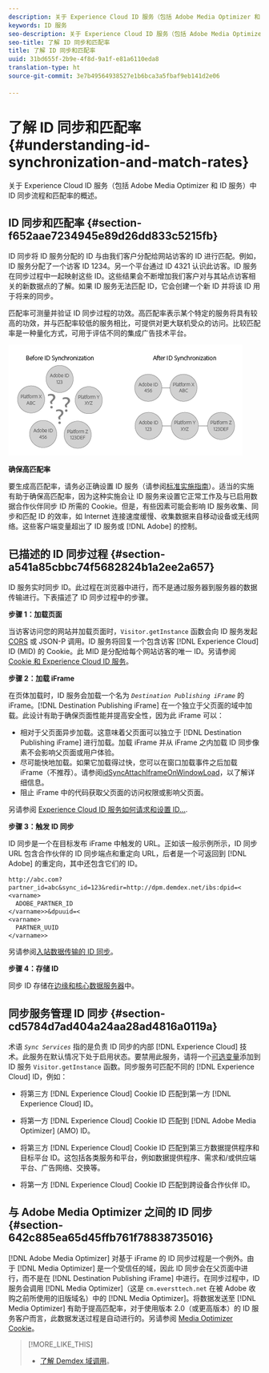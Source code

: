 ```yaml
---
description: 关于 Experience Cloud ID 服务（包括 Adobe Media Optimizer 和 ID 服务）中 ID 同步流程和匹配率的概述。
keywords: ID 服务
seo-description: 关于 Experience Cloud ID 服务（包括 Adobe Media Optimizer 和 ID 服务）中 ID 同步流程和匹配率的概述。
seo-title: 了解 ID 同步和匹配率
title: 了解 ID 同步和匹配率
uuid: 31bd655f-2b9e-4f8d-9a1f-e81a6110eda8
translation-type: ht
source-git-commit: 3e7b49564938527e1b6bca3a5fbaf9eb141d2e06

---
```



# 了解 ID 同步和匹配率 {#understanding-id-synchronization-and-match-rates}

关于 Experience Cloud ID 服务（包括 Adobe Media Optimizer 和 ID 服务）中 ID 同步流程和匹配率的概述。

## ID 同步和匹配率 {#section-f652aae7234945e89d26dd833c5215fb}

ID 同步将 ID 服务分配的 ID 与由我们客户分配给网站访客的 ID 进行匹配。例如，ID 服务分配了一个访客 ID 1234。另一个平台通过 ID 4321 认识此访客。ID 服务在同步过程中一起映射这些 ID。这些结果会不断增加我们客户对与其站点访客相关的新数据点的了解。如果 ID 服务无法匹配 ID，它会创建一个新 ID 并将该 ID 用于将来的同步。

匹配率可测量并验证 ID 同步过程的功效。高匹配率表示某个特定的服务将具有较高的功效，并与匹配率较低的服务相比，可提供对更大联机受众的访问。比较匹配率是一种量化方式，可用于评估不同的集成广告技术平台。

![](assets/idsync2.png)

**确保高匹配率**

要生成高匹配率，请务必正确设置 ID 服务（请参阅[标准实施指南](../implementation-guides/standard.md#concept-89cd0199a9634fc48644f2d61e3d2445)）。适当的实施有助于确保高匹配率，因为这种实施会让 ID 服务来设置它正常工作及与已启用数据合作伙伴同步 ID 所需的 Cookie。但是，有些因素可能会影响 ID 服务收集、同步和匹配 ID 的效率，如 Internet 连接速度缓慢、收集数据来自移动设备或无线网络。这些客户端变量超出了 ID 服务或 [!DNL Adobe] 的控制。

## 已描述的 ID 同步过程 {#section-a541a85cbbc74f5682824b1a2ee2a657}

ID 服务实时同步 ID。此过程在浏览器中进行，而不是通过服务器到服务器的数据传输进行。下表描述了 ID 同步过程中的步骤。

**步骤 1：加载页面**

当访客访问您的网站并加载页面时，`Visitor.getInstance` 函数会向 ID 服务发起 [CORS](../reference/cors.md#concept-6c280446990d46d88ba9da15d2dcc758) 或 JSON-P 调用。ID 服务将回复一个包含访客 [!DNL Experience Cloud] ID (MID) 的 Cookie。此 MID 是分配给每个网站访客的唯一 ID。另请参阅 [Cookie 和 Experience Cloud ID 服务](../introduction/cookies.md)。

**步骤 2：加载 iFrame**

在页体加载时，ID 服务会加载一个名为 *`Destination Publishing iFrame`* 的 iFrame。[!DNL Destination Publishing iFrame] 在一个独立于父页面的域中加载。此设计有助于确保页面性能并提高安全性，因为此 iFrame 可以：

* 相对于父页面异步加载。这意味着父页面可以独立于 [!DNL Destination Publishing iFrame] 进行加载。加载 iFrame 并从 iFrame 之内加载 ID 同步像素不会影响父页面或用户体验。
* 尽可能快地加载。如果它加载得过快，您可以在窗口加载事件之后加载 iFrame（不推荐）。请参阅[idSyncAttachIframeOnWindowLoad](../library/function-vars/idsyncattachiframeonwindowload.md#reference-b86b7112e0814a4c82c4e24c158508f4)，以了解详细信息。
* 阻止 iFrame 中的代码获取父页面的访问权限或影响父页面。

另请参阅 [Experience Cloud ID 服务如何请求和设置 ID...](../introduction/id-request.md#concept-2caacebb1d244402816760e9b8bcef6a).

**步骤 3：触发 ID 同步**

ID 同步是一个在目标发布 iFrame 中触发的 URL。正如该一般示例所示，ID 同步 URL 包含合作伙伴的 ID 同步端点和重定向 URL，后者是一个可返回到 [!DNL Adobe] 的重定向，其中还包含它们的 ID。

```
http://abc.com?partner_id=abc&sync_id=123&redir=http://dpm.demdex.net/ibs:dpid=<
<varname>
  ADOBE_PARTNER_ID
</varname>>&dpuuid=<
<varname>
  PARTNER_UUID
</varname>>
```

另请参阅[入站数据传输的 ID 同步](https://marketing.adobe.com/resources/help/zh_CN/aam/c_id_sync_in.html)。

**步骤 4：存储 ID**

同步 ID 存储在[边缘和核心数据服务器](servershttps://marketing.adobe.com/resources/help/zh_CN/aam/c_compedge.html)中。

## 同步服务管理 ID 同步 {#section-cd5784d7ad404a24aa28ad4816a0119a}

术语 *`Sync Services`* 指的是负责 ID 同步的内部 [!DNL Experience Cloud] 技术。此服务在默认情况下处于启用状态。要禁用此服务，请将一个[可选变量](../library/function-vars/disableidsync.md#reference-589d6b489ac64eddb5a7ff758945e414)添加到 ID 服务 `Visitor.getInstance` 函数。同步服务可匹配不同的 [!DNL Experience Cloud] ID，例如：

* 将第三方 [!DNL Experience Cloud] Cookie ID 匹配到第一方 [!DNL Experience Cloud] ID。

* 将第一方 [!DNL Experience Cloud] Cookie ID 匹配到 [!DNL Adobe Media Optimizer] (AMO) ID。

* 将第三方 [!DNL Experience Cloud] Cookie ID 匹配到第三方数据提供程序和目标平台 ID。这包括各类服务和平台，例如数据提供程序、需求和/或供应端平台、广告网络、交换等。
* 将第一方 [!DNL Experience Cloud] Cookie ID 匹配到跨设备合作伙伴 ID。

## 与 Adobe Media Optimizer 之间的 ID 同步 {#section-642c885ea65d45ffb761f78838735016}

[!DNL Adobe Media Optimizer] 对基于 iFrame 的 ID 同步过程是一个例外。由于 [!DNL Media Optimizer] 是一个受信任的域，因此 ID 同步会在父页面中进行，而不是在 [!DNL Destination Publishing iFrame] 中进行。在同步过程中，ID 服务会调用 [!DNL Media Optimizer]（这是 `cm.eversttech.net` 在被 Adobe 收购之前所使用的旧版域名）中的 [!DNL Media Optimizer]。将数据发送至 [!DNL Media Optimizer] 有助于提高匹配率，对于使用版本 2.0（或更高版本）的 ID 服务客户而言，此数据发送过程是自动进行的。另请参阅 [Media Optimizer Cookie](https://marketing.adobe.com/resources/help/zh_CN/whitepapers/cookies/cookies_media_optimizer.html)。

>[!MORE_LIKE_THIS]
>
>* [了解 Demdex 域调用](https://marketing.adobe.com/resources/help/zh_CN/aam/demdex-calls.html)。

